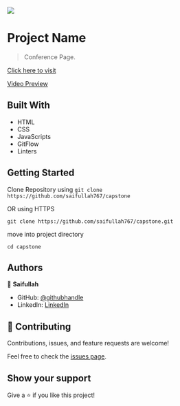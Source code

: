 ![](https://img.shields.io/badge/Microverse-blueviolet)

# Project Name

> Conference Page.

[Click here to visit](https://saifullah767.github.io/capstone/)

[Video Preview](https://youtu.be/LErcZ1eAAFg)


## Built With

- HTML
- CSS
- JavaScripts
- GitFlow
- Linters


## Getting Started

Clone Repository  using 
`git clone https://github.com/saifullah767/capstone` 

OR  using HTTPS

`git clone https://github.com/saifullah767/capstone.git` 

move into project directory

`cd capstone`



## Authors

👤 **Saifullah**

- GitHub: [@githubhandle](https://github.com/saifullah767)
- LinkedIn: [LinkedIn](https://www.linkedin.com/in/saifullah-khan-b0637b169)


## 🤝 Contributing

Contributions, issues, and feature requests are welcome!

Feel free to check the [issues page](../../issues/).

## Show your support

Give a ⭐️ if you like this project!